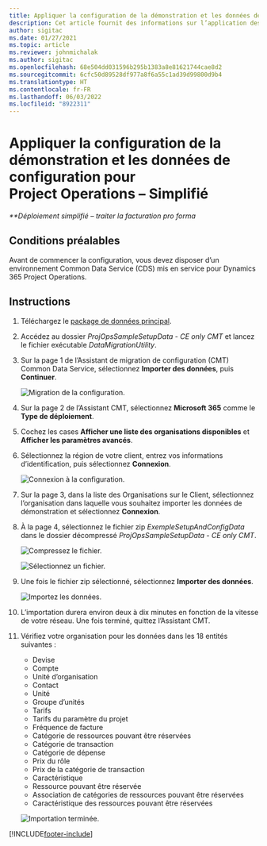 ```yaml
---
title: Appliquer la configuration de la démonstration et les données de configuration – Simplifié
description: Cet article fournit des informations sur l’application des données d’installation et de configuration de démonstration pour Project Operations.
author: sigitac
ms.date: 01/27/2021
ms.topic: article
ms.reviewer: johnmichalak
ms.author: sigitac
ms.openlocfilehash: 68e504dd031596b295b1383a8e81621744cae8d2
ms.sourcegitcommit: 6cfc50d89528df977a8f6a55c1ad39d99800d9b4
ms.translationtype: HT
ms.contentlocale: fr-FR
ms.lasthandoff: 06/03/2022
ms.locfileid: "8922311"
---
```

# <a name="apply-demo-setup-and-configuration-data-for-project-operations---lite"></a>Appliquer la configuration de la démonstration et les données de configuration pour Project Operations – Simplifié 

_**Déploiement simplifié – traiter la facturation pro forma_



## <a name="prerequisites"></a>Conditions préalables

Avant de commencer la configuration, vous devez disposer d’un environnement Common Data Service (CDS) mis en service pour Dynamics 365 Project Operations.


## <a name="instructions"></a>Instructions

1. Téléchargez le [package de données principal](https://download.microsoft.com/download/3/4/1/341bf279-a64f-4baa-af31-ce624859b518/ProjOpsSampleSetupData-%20CE%20only.zip). 
2. Accédez au dossier *ProjOpsSampleSetupData - CE only CMT* et lancez le fichier exécutable *DataMigrationUtility*.
3. Sur la page 1 de l’Assistant de migration de configuration (CMT) Common Data Service, sélectionnez **Importer des données**, puis **Continuer**.

    ![Migration de la configuration.](./media/1ConfigurationMigration.png)

4. Sur la page 2 de l’Assistant CMT, sélectionnez **Microsoft 365** comme le **Type de déploiement**.
5. Cochez les cases **Afficher une liste des organisations disponibles** et **Afficher les paramètres avancés**.
6. Sélectionnez la région de votre client, entrez vos informations d’identification, puis sélectionnez **Connexion**.

   ![Connexion à la configuration.](./media/2ConfigurationSignin.png)

7. Sur la page 3, dans la liste des Organisations sur le Client, sélectionnez l’organisation dans laquelle vous souhaitez importer les données de démonstration et sélectionnez **Connexion**.
8. À la page 4, sélectionnez le fichier zip *ExempleSetupAndConfigData* dans le dossier décompressé *ProjOpsSampleSetupData - CE only CMT*.

   ![Compressez le fichier.](./media/3ZipFile.png)

   ![Sélectionnez un fichier.](./media/4SelectAFile.png)

9. Une fois le fichier zip sélectionné, sélectionnez **Importer des données**.

   ![Importez les données.](./media/5ImportData.png)

10. L’importation durera environ deux à dix minutes en fonction de la vitesse de votre réseau. Une fois terminé, quittez l’Assistant CMT. 
11. Vérifiez votre organisation pour les données dans les 18 entités suivantes :

    -   Devise
    -   Compte
    -   Unité d’organisation
    -   Contact
    -   Unité
    -   Groupe d’unités
    -   Tarifs
    -   Tarifs du paramètre du projet 
    -   Fréquence de facture
    -   Catégorie de ressources pouvant être réservées
    -   Catégorie de transaction
    -   Catégorie de dépense
    -   Prix du rôle
    -   Prix de la catégorie de transaction
    -   Caractéristique
    -   Ressource pouvant être réservée
    -   Association de catégories de ressources pouvant être réservées
    -   Caractéristique des ressources pouvant être réservées

    ![Importation terminée.](./media/6CompleteImport.png)


[!INCLUDE[footer-include](../includes/footer-banner.md)]
